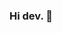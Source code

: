 ### Hi dev. 👋

<!--
**khaleel235/khaleel235** is a ✨ _special_ ✨ repository because its `README.md` (this file) appears on your GitHub profile.

Here are some ideas to get you started:

- 🔭 I’m currently working on ...java script, css and html
- 🌱 I’m currently learning ...jquery, bootstrap, user experience 
- 👯 I’m looking to collaborate on ...ui/ux, low code development
- 🤔 I’m looking for help with ...freelancers
- 💬 Ask me about ...
- 📫 How to reach me: ...m235khaleel@gmail.com
- 😄 Pronouns: ...
- ⚡ Fun fact: ...i am a mechanical engineer
-->

